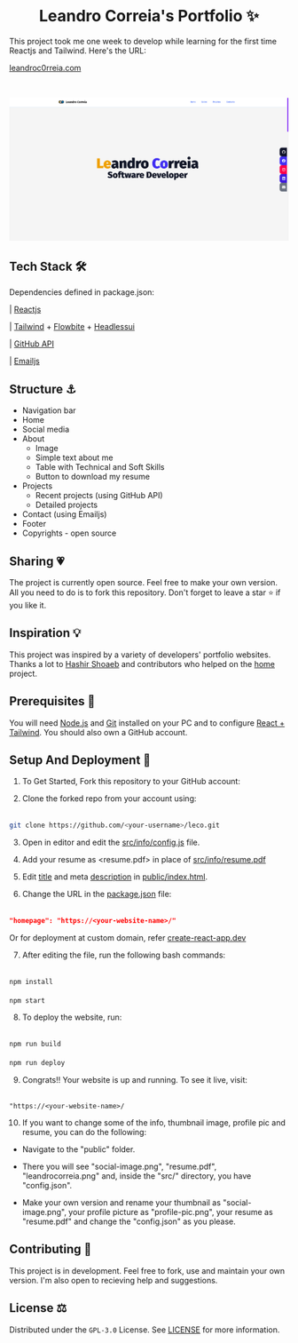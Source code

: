 <br />

<p align="center">

<h1 align="center">Leandro Correia's Portfolio ✨</h1>

<p align="center">

This project took me one week to develop while learning for the first time Reactjs and Tailwind. Here's the URL:

<a href="https://leandroc0rreia.com">leandroc0rreia.com</a>
</p>

<br />

[![Site preview](/public/portfolio-image.png)](https://leandroc0rreia.com)
<br />


## Tech Stack 🛠️

Dependencies defined in package.json:

| [Reactjs](https://reactjs.org/)

| [Tailwind](https://tailwindcss.com/) + [Flowbite](https://flowbite.com/) + [Headlessui](https://headlessui.com/)

| [GitHub API](https://docs.github.com/rest/repos/repos)

| [Emailjs](https://www.emailjs.com)

## Structure ⚓

- Navigation bar
- Home
- Social media
- About
	- Image
	- Simple text about me
	- Table with Technical and Soft Skills
	- Button to download my resume
- Projects
	- Recent projects (using GitHub API)
	- Detailed projects 
- Contact (using Emailjs)
- Footer
- Copyrights - open source

## Sharing 💗

The project is currently open source. Feel free to make your own version. All you need to do is to fork this repository.
Don't forget to leave a star ⭐ if you like it.

## Inspiration 💡

This project was inspired by a variety of developers' portfolio websites.
Thanks a lot to [Hashir Shoaeb](https://hashirshoaeb.com/) and contributors who helped on the [home](https://github.com/hashirshoaeb/home) project.

## Prerequisites 🍪

You will need [Node.js](https://nodejs.org/en/) and [Git](https://git-scm.com/) installed on your PC and to configure [React + Tailwind](https://tailwindcss.com/docs/guides/create-react-app). You should also own a GitHub account.

## Setup And Deployment 🔧

1. To Get Started, Fork this repository to your GitHub account:

2. Clone the forked repo from your account using:

```bash

git clone https://github.com/<your-username>/leco.git

```

3. Open in editor and edit the [src/info/config.js](./src/info/config.js) file.

4. Add your resume as <resume.pdf> in place of [src/info/resume.pdf](./src/info/)

5. Edit [title](./public/index.html#L34) and meta [description](./public/index.html#L13) in [public/index.html](./public/index.html).

6. Change the URL in the [package.json](./package.json) file:

```json

"homepage": "https://<your-website-name>/"

```

Or for deployment at custom domain, refer [create-react-app.dev](https://create-react-app.dev/docs/deployment/#step-1-add-homepage-to-packagejson)

7. After editing the file, run the following bash commands:

```bash

npm install

npm start

```

8. To deploy the website, run:

```bash

npm run build

npm run deploy

```

9. Congrats!! Your website is up and running. To see it live, visit:

```https

"https://<your-website-name>/

```

10. If you want to change some of the info, thumbnail image, profile pic and resume, you can do the following:

- Navigate to the "public" folder.

- There you will see "social-image.png", "resume.pdf", "leandrocorreia.png" and, inside the "src/" directory, you have "config.json".

- Make your own version and rename your thumbnail as "social-image.png", your profile picture as "profile-pic.png", your resume as "resume.pdf" and change the "config.json" as you please.


## Contributing 🙋

This project is in development. Feel free to fork, use and maintain your own version. I'm also open to recieving help and suggestions. 

## License ⚖️

Distributed under the `GPL-3.0` License. See [LICENSE](LICENSE.md) for more information.
